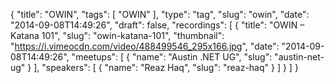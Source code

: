 {
  "title": "OWIN",
  "tags": [
    "OWIN"
  ],
  "type": "tag",
  "slug": "owin",
  "date": "2014-09-08T14:49:26",
  "draft": false,
  "recordings": [
    {
      "title": "OWIN – Katana 101",
      "slug": "owin-katana-101",
      "thumbnail": "https://i.vimeocdn.com/video/488499546_295x166.jpg",
      "date": "2014-09-08T14:49:26",
      "meetups": [
        {
          "name": "Austin .NET UG",
          "slug": "austin-net-ug"
        }
      ],
      "speakers": [
        {
          "name": "Reaz Haq",
          "slug": "reaz-haq"
        }
      ]
    }
  ]
}